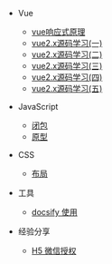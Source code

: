 
* Vue
    - [vue响应式原理](vue/v-mode.md) 
    - [vue2.x源码学习(一)](vue/2.x-1.md)
    - [vue2.x源码学习(二)](vue/2.x-2.md)
    - [vue2.x源码学习(三)](vue/2.x-3.md)
    - [vue2.x源码学习(四)](vue/2.x-4.md)
    - [vue2.x源码学习(五)](vue/2.x-5.md)

    
* JavaScript
    - [闭包](javascript/closure.md)
    - [原型](javascript/prototype.md)

* CSS
    - [布局](css/layout.md)

* 工具 
    - [docsify 使用](tool/docsify.md)

* 经验分享
    - [H5 微信授权](share/h5-weChat.md)


